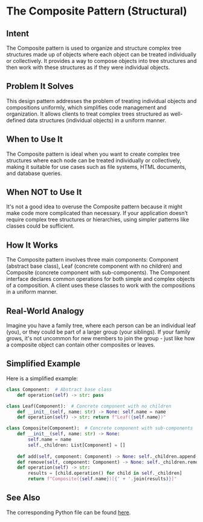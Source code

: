 # The Composite Pattern (Structural)

## Intent

The Composite pattern is used to organize and structure complex tree structures made up of objects where each object can be treated individually or collectively. It provides a way to compose objects into tree structures and then work with these structures as if they were individual objects.

## Problem It Solves

This design pattern addresses the problem of treating individual objects and compositions uniformly, which simplifies code management and organization. It allows clients to treat complex trees structured as well-defined data structures (individual objects) in a uniform manner.

## When to Use It

The Composite pattern is ideal when you want to create complex tree structures where each node can be treated individually or collectively, making it suitable for use cases such as file systems, HTML documents, and database queries.

## When NOT to Use It

It's not a good idea to overuse the Composite pattern because it might make code more complicated than necessary. If your application doesn’t require complex tree structures or hierarchies, using simpler patterns like classes could be sufficient.

## How It Works

The Composite pattern involves three main components: Component (abstract base class), Leaf (concrete component with no children) and Composite (concrete component with sub-components). The Component interface declares common operations for both simple and complex objects of a composition. A client uses these classes to work with the compositions in a uniform manner.

## Real-World Analogy

Imagine you have a family tree, where each person can be an individual leaf (you), or they could be part of a larger group (your siblings). If your family grows, it's not uncommon for new members to join the group - just like how a composite object can contain other composites or leaves.

## Simplified Example

Here is a simplified example:

```python
class Component:  # Abstract base class
    def operation(self) -> str: pass

class Leaf(Component):  # Concrete component with no children
    def __init__(self, name: str) -> None: self.name = name
    def operation(self) -> str: return f"Leaf({self.name})"

class Composite(Component):  # Concrete component with sub-components
    def __init__(self, name: str) -> None:
        self.name = name
        self._children: List[Component] = []
    
    def add(self, component: Component) -> None: self._children.append(component)
    def remove(self, component: Component) -> None: self._children.remove(component)
    def operation(self) -> str: 
        results = [child.operation() for child in self._children]
        return f"Composite({self.name})[{' + '.join(results)}]"
```

## See Also

The corresponding Python file can be found [here](https://github.com/taggedzi/python-design-pattern-rag/blob/main/patterns/structural/composite.py).
